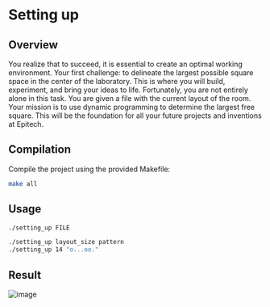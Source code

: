 # Setting up

## Overview

You realize that to succeed, it is essential to create an optimal working environment. Your first challenge: to delineate the largest possible square space in the center of the laboratory. This is where you will build, experiment, and bring your ideas to life.
Fortunately, you are not entirely alone in this task. You are given a file with the current layout of the room. Your mission is to use dynamic programming to determine the largest free square. This will be the foundation for all your future projects and inventions at Epitech.

## Compilation

Compile the project using the provided Makefile:

```bash
make all
```
## Usage

```bash
./setting_up FILE
```

```bash
./setting_up layout_size pattern
./setting_up 14 "o...oo."
```

## Result 
![image](https://i.imgur.com/sTZFcWk.png)

